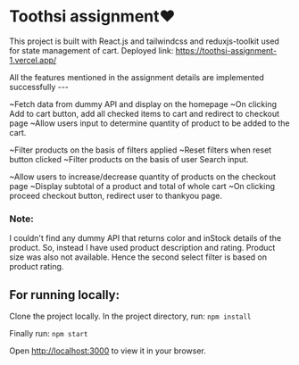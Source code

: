 # Toothsi assignment❤️

This project is built with React.js and tailwindcss and reduxjs-toolkit used for state management of cart.
Deployed link: https://toothsi-assignment-1.vercel.app/

All the features mentioned in the assignment details are implemented successfully ---

~Fetch data from dummy API and display on the homepage
~On clicking Add to cart button, add all checked items to cart and redirect to checkout page
~Allow users input to determine quantity of product to be added to the cart.

~Filter products on the basis of filters applied
~Reset filters when reset button clicked
~Filter products on the basis of user Search input.

~Allow users to increase/decrease quantity of products on the checkout page
~Display subtotal of a product and total of whole cart
~On clicking proceed checkout button, redirect user to thankyou page.

### Note: 
I couldn't find any dummy API that returns color and inStock details of the product.
So, instead I have used product description and rating.
Product size was also not available. Hence the second select filter is based on product rating.


## For running locally:

Clone the project locally.
In the project directory, run: `npm install`

Finally run: `npm start`

Open [http://localhost:3000](http://localhost:3000) to view it in your browser.



